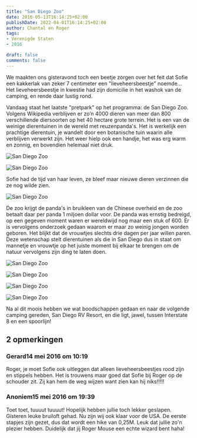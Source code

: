 ```yaml
---
title: "San Diego Zoo"
date: 2016-05-13T16:14:25+02:00
publishDate: 2022-04-01T16:14:25+02:00
author: Chantal en Roger
tags:
- Verenigde Staten
- 2016

draft: false
comments: false
---
```


We maakten ons gisteravond toch een beetje zorgen over het feit dat Sofie een kakkerlak van zeker 7 centimeter een "lieveheersbeestje" noemde... Het lieveheersbeestje in kwestie had zijn domicilie in het washok van de camping, en rende daar lustig rond.

Vandaag staat het laatste "pretpark" op het programma: de San Diego Zoo. Volgens Wikipedia verblijven er zo’n 4000 dieren van meer dan 800 verschillende diersoorten op het 40 hectare grote terrein. Het is een van de weinige dierentuinen in de wereld met reuzenpanda's. Het is werkelijk een prachtige dierentuin, je wandelt door een botanische tuin waarin alle verblijven verwerkt zijn. Het weer hielp ook een handje, het was erg warm en zonnig, en bovendien helemaal niet druk.

![San Diego Zoo](./images/P1040443[4].jpg)

![San Diego Zoo](./images/P1040311[4].jpg)

Sofie had de tijd van haar leven, ze bleef maar nieuwe dieren verzinnen die ze nog wilde zien.

![San Diego Zoo](./images/P1040328[4].jpg)

De zoo krijgt de panda's in bruikleen van de Chinese overheid en de zoo betaalt daar per panda 1 miljoen dollar voor. De panda was ernstig bedreigd, op een gegeven moment waren er wereldwijd nog maar een stuk of 600. Er is vervolgens onderzoek gedaan waarom er maar zo weinig jongen worden geboren. Het blijkt dat de vrouwtjes slechts drie dagen per jaar willen paren. Deze wetenschap stelt dierentuinen als die in San Diego dus in staat om mannetje en vrouwtje op het juiste moment bij elkaar te brengen om de natuur vervolgens zijn ding te laten doen.

![San Diego Zoo](./images/P1040338[4].jpg)

![San Diego Zoo](./images/P1040345[4].jpg)

![San Diego Zoo](./images/P1040391[4].jpg)

![San Diego Zoo](./images/P1040432[4].jpg)

Na al dit moois hebben we wat boodschappen gedaan en naar de volgende camping gereden, San Diego RV Resort, en die ligt, jawel, tussen Interstate 8 en een spoorlijn!

## 2 opmerkingen

### Gerard14 mei 2016 om 10:19

Roger, je moet Sofie ook uitleggen dat alleen lieveheersbeestjes rood zijn en stippels hebben. Het is trouwens maar goed dat Sofie bij Roger op de schouder zit. Zij kan hem de weg wijzen want zien kan hij niks!!!!!

### Anoniem15 mei 2016 om 19:39

Toet toet, tuuuut tuuuut! Hopelijk hebben jullie toch lekker geslapen. Gisteren leuke bruiloft gehad. Nu zijn wij ook klaar voor de USA. De eerste stapjes zijn gezet, dus dat wordt een hike van 0,25M. Leuk dat jullie zo'n plezier hebben. Duidelijk dat jij Roger Mouse een echte wizard bent haha!
